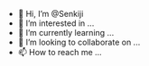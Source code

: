 - 👋 Hi, I’m @Senkiji
- 👀 I’m interested in ...
- 🌱 I’m currently learning ...
- 💞️ I’m looking to collaborate on ...
- 📫 How to reach me ...

<!---
Senkiji/Senkiji is a ✨ special ✨ repository because its `README.md` (this file) appears on your GitHub profile.
You can click the Preview link to take a look at your changes.
--->
